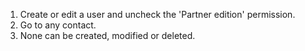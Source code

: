 1.  Create or edit a user and uncheck the 'Partner edition' permission.
2.  Go to any contact.
3.  None can be created, modified or deleted.
